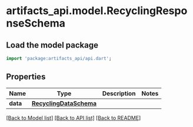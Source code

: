 # artifacts_api.model.RecyclingResponseSchema

## Load the model package
```dart
import 'package:artifacts_api/api.dart';
```

## Properties
Name | Type | Description | Notes
------------ | ------------- | ------------- | -------------
**data** | [**RecyclingDataSchema**](RecyclingDataSchema.md) |  | 

[[Back to Model list]](../README.md#documentation-for-models) [[Back to API list]](../README.md#documentation-for-api-endpoints) [[Back to README]](../README.md)



